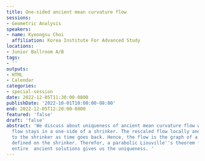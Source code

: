 ```yaml
---
title: One-sided ancient mean curvature flow
sessions:
- Geometric Analysis
speakers:
- name: Kyeongsu Choi
  affiliation: Korea Institute For Advanced Study
locations:
- Junior Ballroom A/B
tags:
- ''
outputs:
- HTML
- Calendar
categories:
- special-session
date: 2022-12-05T11:30:00-0800
publishDate: '2022-10-01T10:00:00-08:00'
end: 2022-12-05T12:20:00-0800
featured: 'false'
draft: 'false'
abstract: 'We discuss about uniqueness of ancient mean curvature flow whose rescaled
  flow stays in a one-side of a shrinker. The rescaled flow locally and smoothly converges
  to the shrinker as time goes back. Hence, the flow is the graph of a positive function
  defined on the shrinker. Therefor, a parabolic Liouville''s theorem for positive
  entire  ancient solutions gives us the uniqueness. '
---
```

